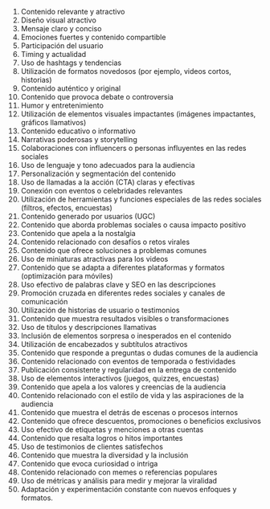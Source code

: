 01. Contenido relevante y atractivo
02. Diseño visual atractivo
03. Mensaje claro y conciso
04. Emociones fuertes y contenido compartible
05. Participación del usuario
06. Timing y actualidad
07. Uso de hashtags y tendencias
08. Utilización de formatos novedosos (por ejemplo, videos cortos, historias)
09. Contenido auténtico y original
10. Contenido que provoca debate o controversia
11. Humor y entretenimiento
12. Utilización de elementos visuales impactantes (imágenes impactantes, gráficos llamativos)
13. Contenido educativo o informativo
14. Narrativas poderosas y storytelling
15. Colaboraciones con influencers o personas influyentes en las redes sociales
16. Uso de lenguaje y tono adecuados para la audiencia
17. Personalización y segmentación del contenido
18. Uso de llamadas a la acción (CTA) claras y efectivas
19. Conexión con eventos o celebridades relevantes
20. Utilización de herramientas y funciones especiales de las redes sociales (filtros, efectos, encuestas)
21. Contenido generado por usuarios (UGC)
22. Contenido que aborda problemas sociales o causa impacto positivo
23. Contenido que apela a la nostalgia
24. Contenido relacionado con desafíos o retos virales
25. Contenido que ofrece soluciones a problemas comunes
26. Uso de miniaturas atractivas para los videos
27. Contenido que se adapta a diferentes plataformas y formatos (optimización para móviles)
28. Uso efectivo de palabras clave y SEO en las descripciones
29. Promoción cruzada en diferentes redes sociales y canales de comunicación
30. Utilización de historias de usuario o testimonios
31. Contenido que muestra resultados visibles o transformaciones
32. Uso de títulos y descripciones llamativas
33. Inclusión de elementos sorpresa o inesperados en el contenido
34. Utilización de encabezados y subtítulos atractivos
35. Contenido que responde a preguntas o dudas comunes de la audiencia
36. Contenido relacionado con eventos de temporada o festividades
37. Publicación consistente y regularidad en la entrega de contenido
38. Uso de elementos interactivos (juegos, quizzes, encuestas)
39. Contenido que apela a los valores y creencias de la audiencia
40. Contenido relacionado con el estilo de vida y las aspiraciones de la audiencia
41. Contenido que muestra el detrás de escenas o procesos internos
42. Contenido que ofrece descuentos, promociones o beneficios exclusivos
43. Uso efectivo de etiquetas y menciones a otras cuentas
44. Contenido que resalta logros o hitos importantes
45. Uso de testimonios de clientes satisfechos
46. Contenido que muestra la diversidad y la inclusión
47. Contenido que evoca curiosidad o intriga
48. Contenido relacionado con memes o referencias populares
49. Uso de métricas y análisis para medir y mejorar la viralidad
50. Adaptación y experimentación constante con nuevos enfoques y formatos.
